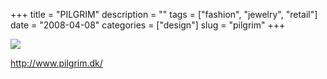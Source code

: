 +++
title = "PILGRIM"
description = ""
tags = ["fashion", "jewelry", "retail"]
date = "2008-04-08"
categories = ["design"]
slug = "pilgrim"
+++


 

  <div id="screens-thumbs" class="clearfix">
    <div class="txt-center" id="design-submission"><a href="http://www.pilgrim.dk/"><img id='bluga-thumbnail-1180' class='bluga-thumbnail large' src='http://media.konigi.com/bluga/
wt47fb776b11b5f_0.jpg'/></a></div>  
  </div>   
<p><a href="http://www.pilgrim.dk/">http://www.pilgrim.dk/</a></p>




